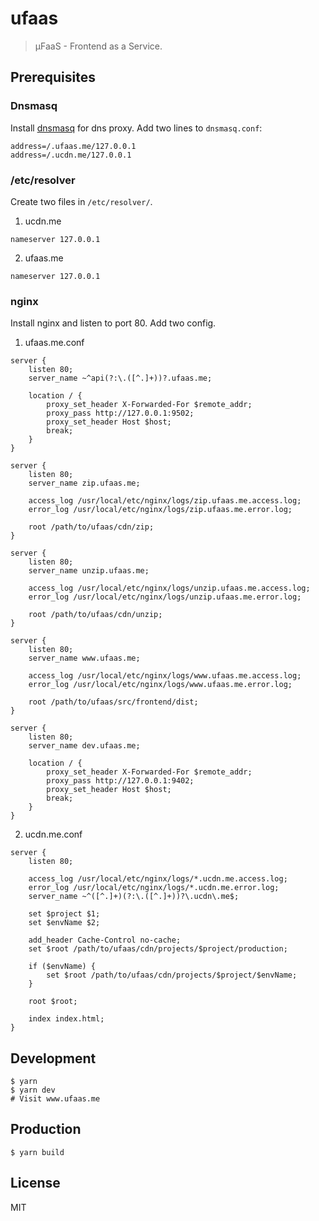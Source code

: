 # ufaas

> μFaaS - Frontend as a Service.

## Prerequisites

### Dnsmasq

Install [dnsmasq](http://www.thekelleys.org.uk/dnsmasq/doc.html) for dns proxy. Add two lines to `dnsmasq.conf`:

```
address=/.ufaas.me/127.0.0.1
address=/.ucdn.me/127.0.0.1
```

### /etc/resolver

Create two files in `/etc/resolver/`.

1. ucdn.me
```
nameserver 127.0.0.1
```

2. ufaas.me
```
nameserver 127.0.0.1
```

### nginx

Install nginx and listen to port 80. Add two config.

1. ufaas.me.conf
```nginx
server {
    listen 80;
    server_name ~^api(?:\.([^.]+))?.ufaas.me;

    location / {
        proxy_set_header X-Forwarded-For $remote_addr;
        proxy_pass http://127.0.0.1:9502;
        proxy_set_header Host $host;
        break;
    }
}

server {
    listen 80;
    server_name zip.ufaas.me;

    access_log /usr/local/etc/nginx/logs/zip.ufaas.me.access.log;
    error_log /usr/local/etc/nginx/logs/zip.ufaas.me.error.log;

    root /path/to/ufaas/cdn/zip;
}

server {
    listen 80;
    server_name unzip.ufaas.me;

    access_log /usr/local/etc/nginx/logs/unzip.ufaas.me.access.log;
    error_log /usr/local/etc/nginx/logs/unzip.ufaas.me.error.log;

    root /path/to/ufaas/cdn/unzip;
}

server {
    listen 80;
    server_name www.ufaas.me;

    access_log /usr/local/etc/nginx/logs/www.ufaas.me.access.log;
    error_log /usr/local/etc/nginx/logs/www.ufaas.me.error.log;

    root /path/to/ufaas/src/frontend/dist;
}

server {
    listen 80;
    server_name dev.ufaas.me;

    location / {
        proxy_set_header X-Forwarded-For $remote_addr;
        proxy_pass http://127.0.0.1:9402;
        proxy_set_header Host $host;
        break;
    }
}
```

2. ucdn.me.conf

```nginx
server {
    listen 80;

    access_log /usr/local/etc/nginx/logs/*.ucdn.me.access.log;
    error_log /usr/local/etc/nginx/logs/*.ucdn.me.error.log;
    server_name ~^([^.]+)(?:\.([^.]+))?\.ucdn\.me$;

    set $project $1;
    set $envName $2;

    add_header Cache-Control no-cache;
    set $root /path/to/ufaas/cdn/projects/$project/production;

    if ($envName) {
        set $root /path/to/ufaas/cdn/projects/$project/$envName;
    }

    root $root;

    index index.html;
}

```

## Development

```shell
$ yarn
$ yarn dev
# Visit www.ufaas.me
```

## Production

```shell
$ yarn build
```

## License
MIT
